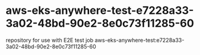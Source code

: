 # aws-eks-anywhere-test-e7228a33-3a02-48bd-90e2-8e0c73f11285-60
repository for use with E2E test job aws-eks-anywhere-test:e7228a33-3a02-48bd-90e2-8e0c73f11285-60
